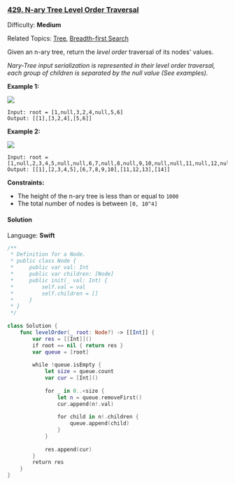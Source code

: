### [429\. N-ary Tree Level Order Traversal](https://leetcode.com/problems/n-ary-tree-level-order-traversal/)

Difficulty: **Medium**  

Related Topics: [Tree](https://leetcode.com/tag/tree/), [Breadth-first Search](https://leetcode.com/tag/breadth-first-search/)


Given an n-ary tree, return the _level order_ traversal of its nodes' values.

_Nary-Tree input serialization is represented in their level order traversal, each group of children is separated by the null value (See examples)._

**Example 1:**

![](https://assets.leetcode.com/uploads/2018/10/12/narytreeexample.png)

```
Input: root = [1,null,3,2,4,null,5,6]
Output: [[1],[3,2,4],[5,6]]
```

**Example 2:**

![](https://assets.leetcode.com/uploads/2019/11/08/sample_4_964.png)

```
Input: root = [1,null,2,3,4,5,null,null,6,7,null,8,null,9,10,null,null,11,null,12,null,13,null,null,14]
Output: [[1],[2,3,4,5],[6,7,8,9,10],[11,12,13],[14]]
```

**Constraints:**

*   The height of the n-ary tree is less than or equal to `1000`
*   The total number of nodes is between `[0, 10^4]`


#### Solution

Language: **Swift**

```swift
/**
 * Definition for a Node.
 * public class Node {
 *     public var val: Int
 *     public var children: [Node]
 *     public init(_ val: Int) {
 *         self.val = val
 *         self.children = []
 *     }
 * }
 */
​
class Solution {
    func levelOrder(_ root: Node?) -> [[Int]] {
        var res = [[Int]]()
        if root == nil { return res }
        var queue = [root]
        
        while !queue.isEmpty {
            let size = queue.count
            var cur = [Int]()
            
            for _ in 0..<size {
                let n = queue.removeFirst()
                cur.append(n!.val)
                
                for child in n!.children {
                    queue.append(child)
                }
            }
            
            res.append(cur)
        }
        return res
    }
}
```